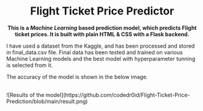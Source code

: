 <h1 align="center">Flight Ticket Price Predictor</h1>
<p align="center"><b>This is a <em>Machine Learning</em> based prediction model, which predicts Flight ticket prices. It is built with plain HTML & CSS with a Flask backend.</b></p>

<p>I have used a dataset from the Kaggle, and has been processed and stored in final_data.csv file. Final data has been tested and trained on various Machine Learning models and the best model with hyperparameter tunning is selected from it.</p>
<p>The accuracy of the model is shown in the below image.</p>
<br>
![Results of the model](https://github.com/codedr0id/Flight-Ticket-Price-Prediction/blob/main/result.png)
